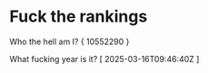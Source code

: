 # Fuck the rankings

Who the hell am I?
{ 10552290 }

What fucking year is it?
[ 2025-03-16T09:46:40Z ]
